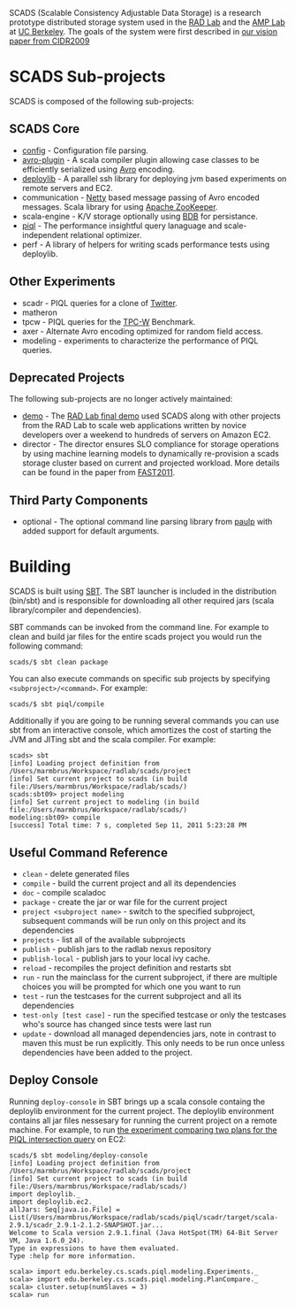 SCADS (Scalable Consistency Adjustable Data Storage) is a research prototype distributed storage system used in the [RAD Lab](http://radlab.cs.berkeley.edu/) and the [AMP Lab](https://amplab.cs.berkeley.edu/) at [UC Berkeley](http://berkeley.edu/). The goals of the system were first described in [our vision paper from CIDR2009](http://radlab.cs.berkeley.edu/publication/185)

SCADS Sub-projects
=================
SCADS is composed of the following sub-projects:

SCADS Core
----------
* [config](https://github.com/radlab/SCADS/wiki/SCADS-Config) - Configuration file parsing.
* [avro-plugin](https://github.com/radlab/SCADS/wiki/Avro-Plugin) - A scala compiler plugin allowing case classes to be efficiently serialized using [Avro](http://avro.apache.org/) encoding.
* [deploylib](https://github.com/radlab/SCADS/wiki/Deploylib) - A parallel ssh library for deploying jvm based experiments on remote servers and EC2.
* communication - [Netty](http://www.jboss.org/netty) based message passing of Avro encoded messages.  Scala library for using [Apache ZooKeeper](http://zookeeper.apache.org/).
* scala-engine - K/V storage optionally using [BDB](http://www.oracle.com/technetwork/database/berkeleydb/overview/index.html) for persistance.
* [piql](https://github.com/radlab/SCADS/wiki/PIQL) - The performance insightful query lanaguage and scale-independent relational optimizer.
* perf - A library of helpers for writing scads performance tests using deploylib.

Other Experiments
-----------------
* scadr - PIQL queries for a clone of [Twitter](http://www.twitter.com).
* matheron
* tpcw - PIQL queries for the [TPC-W](http://www.tpc.org/tpcw/) Benchmark.
* axer - Alternate Avro encoding optimized for random field access.
* modeling - experiments to characterize the performance of PIQL queries.

Deprecated Projects
-------------------
The following sub-projects are no longer actively maintained:

* [demo](https://github.com/radlab/SCADS/wiki/Demo) - The [RAD Lab final demo](http://radlab.cs.berkeley.edu/media-news/345) used SCADS along with other projects from the RAD Lab to scale web applications written by novice developers over a weekend to hundreds of servers on Amazon EC2.
* director - The director ensures SLO compliance for storage operations by using machine learning models to dynamically re-provision a scads storage cluster based on current and projected workload.  More details can be found in the paper from [FAST2011](http://www.eecs.berkeley.edu/~franklin/Papers/fast11director.pdf).

Third Party Components
----------------------
* optional - The optional command line parsing library from [paulp](https://github.com/paulp/optional) with added support for default arguments.

Building
========
SCADS is built using [SBT](https://github.com/harrah/xsbt).  The SBT launcher is included in the distribution (bin/sbt) and is responsible for downloading all other required jars (scala library/compiler and dependencies).

SBT commands can be invoked from the command line.  For example to clean and build jar files for the entire scads project you would run the following command:

    scads/$ sbt clean package

You can also execute commands on specific sub projects by specifying `<subproject>/<command>`.  For example:

    scads/$ sbt piql/compile

Additionally if you are going to be running several commands you can use sbt from an interactive console, which amortizes the cost of starting the JVM and JITing sbt and the scala compiler.  For example:

    scads> sbt
    [info] Loading project definition from /Users/marmbrus/Workspace/radlab/scads/project
    [info] Set current project to scads (in build file:/Users/marmbrus/Workspace/radlab/scads/)
    scads:sbt09> project modeling
    [info] Set current project to modeling (in build file:/Users/marmbrus/Workspace/radlab/scads/)
    modeling:sbt09> compile
    [success] Total time: 7 s, completed Sep 11, 2011 5:23:28 PM

Useful Command Reference
------------------------
* `clean` - delete generated files
* `compile` - build the current project and all its dependencies
* `doc` - compile scaladoc
* `package` - create the jar or war file for the current project
* `project <subproject name>` - switch to the specified subproject, subsequent commands will be run only on this project and its dependencies
* `projects` - list all of the available subprojects
* `publish` - publish jars to the radlab nexus repository
* `publish-local` - publish jars to your local ivy cache.
* `reload` - recompiles the project definition and restarts sbt
* `run` - run the mainclass for the current subproject, if there are multiple choices you will be prompted for which one you want to run
* `test` - run the testcases for the current subproject and all its dependencies
* `test-only [test case]` - run the specified testcase or only the testcases who's source has changed since tests were last run
* `update` - download all managed dependencies jars, note in contrast to maven this must be run explicitly.  This only needs to be run once unless dependencies have been added to the project.

Deploy Console
--------------
Running `deploy-console` in SBT brings up a scala console containg the deploylib environment for the current project.  The deploylib environment contains all jar files nessesary for running the current project on a remote machine.  For example, to run [the experiment comparing two plans for the PIQL intersection query](https://github.com/radlab/SCADS/blob/sbt09/experiments/modeling/src/main/scala/experiments/PlanCompare.scala) on EC2:

    scads/$ sbt modeling/deploy-console
    [info] Loading project definition from /Users/marmbrus/Workspace/radlab/scads/project
    [info] Set current project to scads (in build file:/Users/marmbrus/Workspace/radlab/scads/)
    import deploylib._
    import deploylib.ec2._
    allJars: Seq[java.io.File] = List(/Users/marmbrus/Workspace/radlab/scads/piql/scadr/target/scala-2.9.1/scadr_2.9.1-2.1.2-SNAPSHOT.jar...
    Welcome to Scala version 2.9.1.final (Java HotSpot(TM) 64-Bit Server VM, Java 1.6.0_24).
    Type in expressions to have them evaluated.
    Type :help for more information.

    scala> import edu.berkeley.cs.scads.piql.modeling.Experiments._
    scala> import edu.berkeley.cs.scads.piql.modeling.PlanCompare._
    scala> cluster.setup(numSlaves = 3)
    scala> run
    
